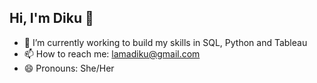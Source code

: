 ## Hi, I'm Diku 👋

- 🌱 I’m currently working to build my skills in SQL, Python and Tableau
- 📫 How to reach me: lamadiku@gmail.com
- 😄 Pronouns: She/Her


<!--
**Lamadiku/Lamadiku** is a ✨ _special_ ✨ repository because its `README.md` (this file) appears on your GitHub profile.

Here are some ideas to get you started:

- 🔭 I’m currently working on ...
- 🌱 I’m currently learning ...
- 👯 I’m looking to collaborate on ...
- 🤔 I’m looking for help with ...
- 💬 Ask me about ...
- 📫 How to reach me: ...
- 😄 Pronouns: ...
- ⚡ Fun fact: ...
-->
